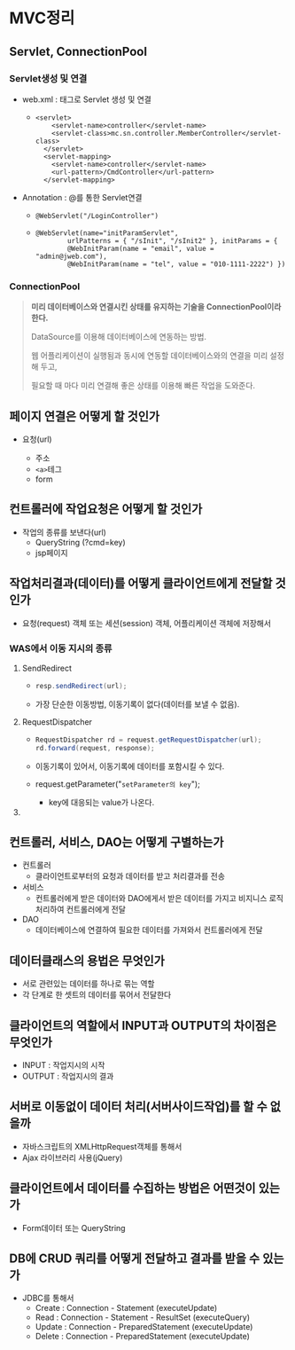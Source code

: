 # MVC정리



## Servlet, ConnectionPool

### Servlet생성 및 연결

- web.xml : 태그로 Servlet 생성 및 연결

  - ```
    <servlet>
      	<servlet-name>controller</servlet-name>
      	<servlet-class>mc.sn.controller.MemberController</servlet-class>
      </servlet>	
      <servlet-mapping>
      	<servlet-name>controller</servlet-name>
      	<url-pattern>/CmdController</url-pattern>
      </servlet-mapping>
    ```

- Annotation : @를 통한 Servlet연결

  - ```
    @WebServlet("/LoginController")
    ```

  - ```
    @WebServlet(name="initParamServlet",
            urlPatterns = { "/sInit", "/sInit2" }, initParams = {
    		@WebInitParam(name = "email", value = "admin@jweb.com"), 
    		@WebInitParam(name = "tel", value = "010-1111-2222") })
    ```



### ConnectionPool

> **미리 데이터베이스와 연결시킨 상태를 유지하는 기술을 ConnectionPool이라 한다.**
>
> DataSource를 이용해 데이터베이스에 연동하는 방법.
>
> 웹 어플리케이션이 실행됨과 동시에 연동할 데이터베이스와의 연결을 미리 설정해 두고,
>
> 필요할 때 마다 미리 연결해 좋은 상태를 이용해 빠른 작업을 도와준다.





## 페이지 연결은 어떻게 할 것인가

- 요청(url)

  - 주소
  - `<a>`테그
  - form

  

## 컨트롤러에 작업요청은 어떻게 할 것인가

- 작업의 종류를 보낸다(url)
  - QueryString (?cmd=key)
  - jsp페이지



## 작업처리결과(데이터)를 어떻게 클라이언트에게 전달할 것인가

- 요청(request) 객체 또는 세션(session) 객체, 어플리케이션 객체에 저장해서

### WAS에서 이동 지시의 종류

1. SendRedirect

   - ```java
     resp.sendRedirect(url);
     ```

   - 가장 단순한 이동방법, 이동기록이 없다(데이터를 보낼 수 없음).

2. RequestDispatcher

   - ```java
     RequestDispatcher rd = request.getRequestDispatcher(url);
     rd.forward(request, response);
     ```

   - 이동기록이 있어서, 이동기록에 데이터를 포함시킬 수 있다.

   - request.getParameter("`setParameter의 key`");

     - key에 대응되는 value가 나온다.

3. 



## 컨트롤러, 서비스, DAO는 어떻게 구별하는가

- 컨트롤러
  - 클라이언트로부터의 요청과 데이터를 받고 처리결과를 전송
- 서비스
  - 컨트롤러에게 받은 데이터와 DAO에게서 받은 데이터를 가지고 비지니스 로직처리하여 컨트롤러에게 전달
- DAO
  - 데이터베이스에 연결하여 필요한 데이터를 가져와서 컨트롤러에게 전달



## 데이터클래스의 용법은 무엇인가

- 서로 관련있는 데이터를 하나로 묶는 역할
- 각 단계로 한 셋트의 데이터를 묶어서 전달한다



## 클라이언트의 역할에서 INPUT과 OUTPUT의 차이점은 무엇인가

- INPUT : 작업지시의 시작
- OUTPUT : 작업지시의 결과



## 서버로 이동없이 데이터 처리(서버사이드작업)를 할 수 없을까

- 자바스크립트의 XMLHttpRequest객체를 통해서
- Ajax 라이브러리 사용(jQuery)



## 클라이언트에서 데이터를 수집하는 방법은 어떤것이 있는가

- Form데이터 또는 QueryString



## DB에 CRUD 쿼리를 어떻게 전달하고 결과를 받을 수 있는가

- JDBC를 통해서
  - Create : Connection - Statement				  	(executeUpdate)
  - Read : Connection - Statement - ResultSet     (executeQuery)
  - Update : Connection - PreparedStatement    (executeUpdate)
  - Delete : Connection - PreparedStatement      (executeUpdate)

